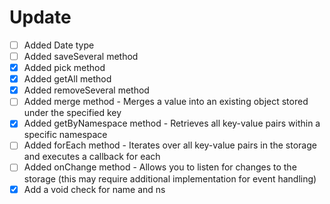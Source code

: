 # Update
- [ ] Added Date type
- [ ] Added saveSeveral method
- [X] Added pick method
- [X] Added getAll method
- [X] Added removeSeveral method
- [ ] Added merge method - Merges a value into an existing object stored under the specified key
- [X] Added getByNamespace method - Retrieves all key-value pairs within a specific namespace
- [ ] Added forEach method - Iterates over all key-value pairs in the storage and executes a callback for each
- [ ] Added onChange method - Allows you to listen for changes to the storage (this may require additional implementation for event handling) 
- [X] Add a void check for name and ns
